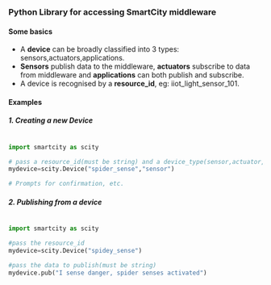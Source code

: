### Python Library for accessing SmartCity middleware

#### Some basics

- A **device** can be broadly classified into 3 types: sensors,actuators,applications.
- **Sensors** publish data to the middleware, **actuators** subscribe to data from middleware and **applications** can both publish and subscribe.
- A device is recognised by a **resource_id**, eg: iiot_light_sensor_101.


#### Examples
##### 1. Creating a new Device

```python

import smartcity as scity

# pass a resource_id(must be string) and a device_type(sensor,actuator,application[default])
mydevice=scity.Device("spider_sense","sensor")

# Prompts for confirmation, etc.

```

##### 2. Publishing from a device

```python

import smartcity as scity

#pass the resource_id
mydevice=scity.Device("spidey_sense")

#pass the data to publish(must be string)
mydevice.pub("I sense danger, spider senses activated")

```
 
